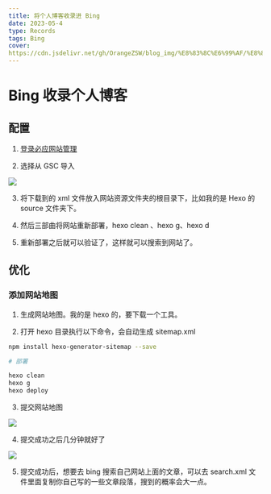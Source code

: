 ```yaml
---
title: 将个人博客收录进 Bing
date: 2023-05-4
type: Records
tags: Bing
cover: 
https://cdn.jsdelivr.net/gh/OrangeZSW/blog_img/%E8%83%8C%E6%99%AF/%E8%83%8C%E6%99%AF3.png
---
```


# Bing 收录个人博客

## 配置

1. [登录必应网站管理](https://www.bing.com/webmasters/about)

2. 选择从 GSC 导入

![](https://cdn.jsdelivr.net/gh/OrangeZSW/blog_img/posts/%E5%B0%86%E4%B8%AA%E4%BA%BA%E5%8D%9A%E5%AE%A2%E6%94%B6%E5%BD%95%E8%BF%9BBing/20230504222950.png)

3. 将下载到的 xml 文件放入网站资源文件夹的根目录下，比如我的是 Hexo 的 source 文件夹下。

4. 然后三部曲将网站重新部署，hexo clean 、hexo g、hexo d

5. 重新部署之后就可以验证了，这样就可以搜索到网站了。

## 优化

### 添加网站地图

1. 生成网站地图。我的是 hexo 的，要下载一个工具。

2. 打开 hexo 目录执行以下命令，会自动生成 sitemap.xml

```sh
npm install hexo-generator-sitemap --save

# 部署

hexo clean
hexo g
hexo deploy
```

3. 提交网站地图

![](https://cdn.jsdelivr.net/gh/OrangeZSW/blog_img/posts/%E5%B0%86%E4%B8%AA%E4%BA%BA%E5%8D%9A%E5%AE%A2%E6%94%B6%E5%BD%95%E8%BF%9BBing/20230504222912.png)

4. 提交成功之后几分钟就好了

![](https://cdn.jsdelivr.net/gh/OrangeZSW/blog_img/posts/%E5%B0%86%E4%B8%AA%E4%BA%BA%E5%8D%9A%E5%AE%A2%E6%94%B6%E5%BD%95%E8%BF%9BBing/20230504223031.png)

5. 提交成功后，想要去 bing 搜索自己网站上面的文章，可以去 search.xml 文件里面复制你自己写的一些文章段落，搜到的概率会大一点。
